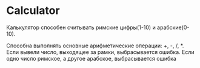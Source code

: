 # Calculator

Калькулятор способен считывать римские цифры(1-10) и арабские(0-10). 

Способна выполнять основные арифметические операции: +, -, /, *.
Если вывели число, выходящее за рамки, выбрасывается ошибка.
Если одно число римское, а другое арабское, выбрасывается ошибка
